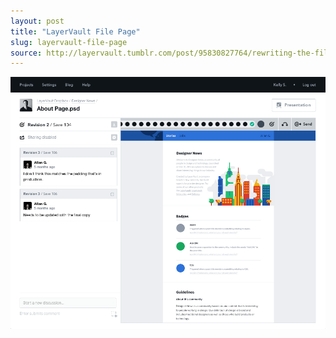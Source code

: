 ```yaml
---
layout: post
title: "LayerVault File Page"
slug: layervault-file-page
source: http://layervault.tumblr.com/post/95830827764/rewriting-the-file-page-in-ember
---
```


<img src="/screenshots/layervault-file-page.png">
